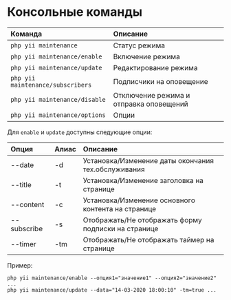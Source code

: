 Консольные команды
==================

| Команда                           | Описание                                |
|:--------------------------------- |:--------------------------------------- |
| `php yii maintenance`             | Статус режима                           |
| `php yii maintenance/enable`      | Включение режима                        |
| `php yii maintenance/update`      | Редактирование режима                   |
| `php yii maintenance/subscribers` | Подписчики на оповещение                |
| `php yii maintenance/disable`     | Отключение режима и отправка оповещений |
| `php yii maintenance/options`     | Опции                                   |

Для `enable` и `update` доступны следующие опции:

| Опция       | Алиас | Описание                                            |
|:----------- |:----- |:--------------------------------------------------- |
| --date      |  -d   | Установка/Изменение даты окончания тех.обслуживания |
| --title     |  -t   | Установка/Изменение заголовка на странице           |
| --content   |  -c   | Установка/Изменение основного контента на странице  |
| --subscribe |  -s   | Отображать/Не отображать форму подписки на странице |
| --timer     |  -tm  | Отображать/Не отображать таймер на странице         | 

Пример:
```
php yii maintenance/enable --опция1="значение1" --опция2="значение2" ...
php yii maintenance/update --data="14-03-2020 18:00:10" -tm=true ...
```
